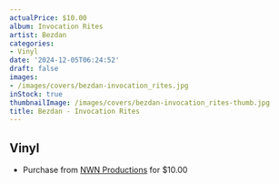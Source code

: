 ```yaml
---
actualPrice: $10.00
album: Invocation Rites
artist: Bezdan
categories:
- Vinyl
date: '2024-12-05T06:24:52'
draft: false
images:
- /images/covers/bezdan-invocation_rites.jpg
inStock: true
thumbnailImage: /images/covers/bezdan-invocation_rites-thumb.jpg
title: Bezdan - Invocation Rites
---
```


## Vinyl
* Purchase from [NWN Productions](http://shop.nwnprod.com/index.php?route=product/product&path=76&product_id=20710&sort=pd.name&order=ASC) for $10.00
